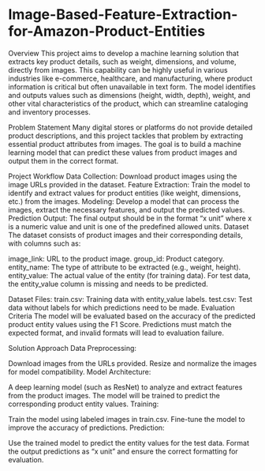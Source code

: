 # Image-Based-Feature-Extraction-for-Amazon-Product-Entities

Overview
This project aims to develop a machine learning solution that extracts key product details, such as weight, dimensions, and volume, directly from images. This capability can be highly useful in various industries like e-commerce, healthcare, and manufacturing, where product information is critical but often unavailable in text form. The model identifies and outputs values such as dimensions (height, width, depth), weight, and other vital characteristics of the product, which can streamline cataloging and inventory processes.

Problem Statement
Many digital stores or platforms do not provide detailed product descriptions, and this project tackles that problem by extracting essential product attributes from images. The goal is to build a machine learning model that can predict these values from product images and output them in the correct format.

Project Workflow
Data Collection: Download product images using the image URLs provided in the dataset.
Feature Extraction: Train the model to identify and extract values for product entities (like weight, dimensions, etc.) from the images.
Modeling: Develop a model that can process the images, extract the necessary features, and output the predicted values.
Prediction Output: The final output should be in the format “x unit” where x is a numeric value and unit is one of the predefined allowed units.
Dataset
The dataset consists of product images and their corresponding details, with columns such as:

image_link: URL to the product image.
group_id: Product category.
entity_name: The type of attribute to be extracted (e.g., weight, height).
entity_value: The actual value of the entity (for training data).
For test data, the entity_value column is missing and needs to be predicted.

Dataset Files:
train.csv: Training data with entity_value labels.
test.csv: Test data without labels for which predictions need to be made.
Evaluation Criteria
The model will be evaluated based on the accuracy of the predicted product entity values using the F1 Score. Predictions must match the expected format, and invalid formats will lead to evaluation failure.

Solution Approach
Data Preprocessing:

Download images from the URLs provided.
Resize and normalize the images for model compatibility.
Model Architecture:

A deep learning model (such as ResNet) to analyze and extract features from the product images.
The model will be trained to predict the corresponding product entity values.
Training:

Train the model using labeled images in train.csv.
Fine-tune the model to improve the accuracy of predictions.
Prediction:

Use the trained model to predict the entity values for the test data.
Format the output predictions as “x unit” and ensure the correct formatting for evaluation.
